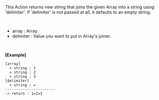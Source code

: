 This Action returns new string that joins the given Array into a string using 'delimiter'.
If 'delimiter' is not passed at all, it defaults to an empty string.

<br/>

- array : Array.
- delimiter : Value you want to put in Array's joiner.

<br/>

**[Example]**
```
[array]
  > string : 1
  > string : 2
  > string : 3
[delimiter]
  > string : =
-----------------------
-> return : 1=2=3
```
